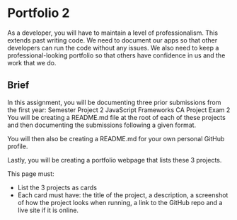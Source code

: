 # Portfolio 2
As a developer, you will have to maintain a level of professionalism. This extends past writing code. We need to document our apps so that other developers can run the code without any issues. We also need to keep a professional-looking portfolio so that others have confidence in us and the work that we do.


## Brief
In this assignment, you will be documenting three prior submissions from the first year:
Semester Project 2
JavaScript Frameworks CA
Project Exam 2
You will be creating a README.md file at the root of each of these projects and then documenting the submissions following a given format.

You will then also be creating a README.md for your own personal GitHub profile.

Lastly, you will be creating a portfolio webpage that lists these 3 projects.

This page must:
- List the 3 projects as cards
- Each card must have:
the title of the project,
a description,
a screenshot of how the project looks when running,
a link to the GitHub repo and a live site if it is online.
